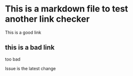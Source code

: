 # This is a markdown file to test another link checker

This is a good link

## this is a bad link

too bad

Issue is the latest change
